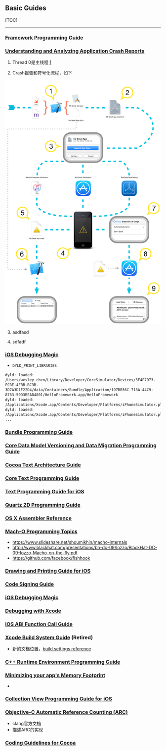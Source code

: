 ## Basic Guides

[TOC]

---

### [Framework Programming Guide](https://developer.apple.com/library/content/documentation/MacOSX/Conceptual/BPFrameworks/Frameworks.html#//apple_ref/doc/uid/10000183-SW1)



### [Understanding and Analyzing Application Crash Reports](https://developer.apple.com/library/content/technotes/tn2151/_index.html)

1. Thread 0是主线程 [1](https://stackoverflow.com/questions/38962155/is-thread-0-always-the-main-thread-in-an-ios-crash-report)

2. Crash报告和符号化流程，如下

<img src="images/01 - Crash报告和符号化流程.png" width="512"/>


3. asdfasd


4. sdfadf

### [iOS Debugging Magic](https://developer.apple.com/library/content/technotes/tn2239/_index.html#//apple_ref/doc/uid/DTS40010638-CH1-SUBSECTION21)

* `DYLD_PRINT_LIBRARIES`

```
dyld: loaded: /Users/wesley_chen/Library/Developer/CoreSimulator/Devices/3F4F7973-FCBE-4FBB-BC3B-3D7A3D1F22D4/data/Containers/Bundle/Application/197BB56C-718A-44C9-8783-59D3BEAD4801/HelloFramework.app/HelloFramework
dyld: loaded: /Applications/Xcode.app/Contents/Developer/Platforms/iPhoneSimulator.platform/Developer/SDKs/iPhoneSimulator.sdk/usr/lib/libBacktraceRecording.dylib
dyld: loaded: /Applications/Xcode.app/Contents/Developer/Platforms/iPhoneSimulator.platform/Developer/SDKs/iPhoneSimulator10.3.sdk/Developer/Library/PrivateFrameworks/DTDDISupport.framework/libViewDebuggerSupport.dylib
...
```

### [Bundle Programming Guide](https://developer.apple.com/library/content/documentation/CoreFoundation/Conceptual/CFBundles/Introduction/Introduction.html#//apple_ref/doc/uid/10000123i-CH1-SW1)

### [Core Data Model Versioning and Data Migration Programming Guide](https://developer.apple.com/library/content/documentation/Cocoa/Conceptual/CoreDataVersioning/Articles/Introduction.html#//apple_ref/doc/uid/TP40004399-CH1-SW1)

### [Cocoa Text Architecture Guide](https://developer.apple.com/library/content/documentation/TextFonts/Conceptual/CocoaTextArchitecture/Introduction/Introduction.html#//apple_ref/doc/uid/TP40009459-CH1-SW1)

### [Core Text Programming Guide](https://developer.apple.com/library/content/documentation/StringsTextFonts/Conceptual/CoreText_Programming/Introduction/Introduction.html#//apple_ref/doc/uid/TP40005533-CH1-SW1)

### [Text Programming Guide for iOS](https://developer.apple.com/library/content/documentation/StringsTextFonts/Conceptual/TextAndWebiPhoneOS/Introduction/Introduction.html#//apple_ref/doc/uid/TP40009542-CH1-SW1)

### [Quartz 2D Programming Guide](https://developer.apple.com/library/content/documentation/GraphicsImaging/Conceptual/drawingwithquartz2d/Introduction/Introduction.html)

### [OS X Assembler Reference](https://developer.apple.com/library/content/documentation/DeveloperTools/Reference/Assembler/000-Introduction/introduction.html)

### [Mach-O Programming Topics](https://developer.apple.com/library/content/documentation/DeveloperTools/Conceptual/MachOTopics/0-Introduction/introduction.html)

* https://www.slideshare.net/shoumikhin/macho-internals
* http://www.blackhat.com/presentations/bh-dc-09/Iozzo/BlackHat-DC-09-Iozzo-Macho-on-the-fly.pdf
* https://github.com/facebook/fishhook

### [Drawing and Printing Guide for iOS](https://developer.apple.com/library/content/documentation/2DDrawing/Conceptual/DrawingPrintingiOS/Introduction/Introduction.html#//apple_ref/doc/uid/TP40010156-CH1-SW1)

### [Code Signing Guide](https://developer.apple.com/library/content/documentation/Security/Conceptual/CodeSigningGuide/Procedures/Procedures.html)

### [iOS Debugging Magic](https://developer.apple.com/library/content/technotes/tn2239/_index.html)

### [Debugging with Xcode](https://developer.apple.com/library/content/documentation/DeveloperTools/Conceptual/debugging_with_xcode/chapters/about_debugging_w_xcode.html#//apple_ref/doc/uid/TP40015022-CH10-SW1)

### [iOS ABI Function Call Guide](https://developer.apple.com/library/content/documentation/Xcode/Conceptual/iPhoneOSABIReference/Introduction/Introduction.html#//apple_ref/doc/uid/TP40009020-SW1)

### [Xcode Build System Guide](https://developer.apple.com/legacy/library/documentation/DeveloperTools/Reference/XcodeBuildSettingRef/0-Introduction/introduction.html) (Retired)

* 新的文档位置，[build settings reference](http://help.apple.com/xcode/mac/9.3/#/itcaec37c2a6)


### [C++ Runtime Environment Programming Guide](https://developer.apple.com/library/content/documentation/DeveloperTools/Conceptual/CppRuntimeEnv/CPPRuntimeEnv.html#//apple_ref/doc/uid/TP40001675-SW1)

### [Minimizing your app's Memory Footprint](https://developer.apple.com/library/content/technotes/tn2434/_index.html)

* 

### [Collection View Programming Guide for iOS](https://developer.apple.com/library/archive/documentation/WindowsViews/Conceptual/CollectionViewPGforIOS/Introduction/Introduction.html#//apple_ref/doc/uid/TP40012334-CH1-SW1)



### [Objective-C Automatic Reference Counting (ARC)](https://clang.llvm.org/docs/AutomaticReferenceCounting.html)

* clang官方文档
* 描述ARC的实现



### [Coding Guidelines for Cocoa](https://developer.apple.com/library/archive/documentation/Cocoa/Conceptual/CodingGuidelines/CodingGuidelines.html#//apple_ref/doc/uid/10000146-SW1)



